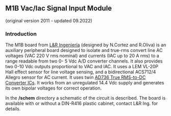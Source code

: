 ## M1B Vac/Iac Signal Input Module
(original version 2011 - updated 09.2022)

### Introduction
The M1B board from [L&R Ingeniería](https://www.lyringenieria.com.ar/language/es/) (designed by N.Cortez and R.Oliva) is an auxiliary peripheral board designed to isolate and true-rms convert line AC voltages (VAC 220 V rms nominal) and currents (IAC up to 20 A rms)  to a range readable from two 0- 5 Vdc A/D converter channels. It also provides two 0-10 Vdc outputs proportional to VAC and IAC. It uses a LEM VL-20P Hall effect sensor for line voltage sensing, and a bidirectional ACS712/4 Allegro sensor for AC current. It uses twin [AD736 True RMS-to-DC Converter ICs](https://www.analog.com/en/products/ad736.html). It works from an unregulated 14.4 Vdc supply and generates its own bipolar voltages for correct operation. 

In the **/schem** directory a schematic of the circuit is described. The board is available with or without a DIN-R416 plastic cabinet, contact L&R Ing. for details. 


